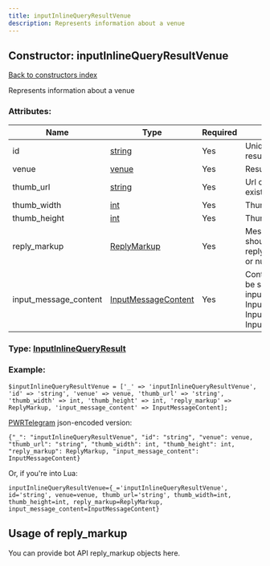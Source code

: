 ```yaml
---
title: inputInlineQueryResultVenue
description: Represents information about a venue
---
```

## Constructor: inputInlineQueryResultVenue  
[Back to constructors index](index.md)



Represents information about a venue

### Attributes:

| Name     |    Type       | Required | Description |
|----------|---------------|----------|-------------|
|id|[string](../types/string.md) | Yes|Unique identifier of this result|
|venue|[venue](../types/venue.md) | Yes|Result|
|thumb\_url|[string](../types/string.md) | Yes|Url of the result thumb, if exists|
|thumb\_width|[int](../types/int.md) | Yes|Thumb width, if known|
|thumb\_height|[int](../types/int.md) | Yes|Thumb height, if known|
|reply\_markup|[ReplyMarkup](../types/ReplyMarkup.md) | Yes|Message reply markup, should be of type replyMarkupInlineKeyboard or null|
|input\_message\_content|[InputMessageContent](../types/InputMessageContent.md) | Yes|Content of the message to be sent, should be of type inputMessageText or InputMessageLocation or InputMessageVenue or InputMessageContact|



### Type: [InputInlineQueryResult](../types/InputInlineQueryResult.md)


### Example:

```
$inputInlineQueryResultVenue = ['_' => 'inputInlineQueryResultVenue', 'id' => 'string', 'venue' => venue, 'thumb_url' => 'string', 'thumb_width' => int, 'thumb_height' => int, 'reply_markup' => ReplyMarkup, 'input_message_content' => InputMessageContent];
```  

[PWRTelegram](https://pwrtelegram.xyz) json-encoded version:

```
{"_": "inputInlineQueryResultVenue", "id": "string", "venue": venue, "thumb_url": "string", "thumb_width": int, "thumb_height": int, "reply_markup": ReplyMarkup, "input_message_content": InputMessageContent}
```


Or, if you're into Lua:  


```
inputInlineQueryResultVenue={_='inputInlineQueryResultVenue', id='string', venue=venue, thumb_url='string', thumb_width=int, thumb_height=int, reply_markup=ReplyMarkup, input_message_content=InputMessageContent}

```



## Usage of reply_markup

You can provide bot API reply_markup objects here.  


